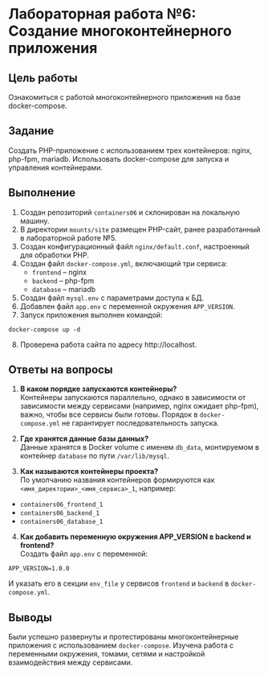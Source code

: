 # Лабораторная работа №6: Создание многоконтейнерного приложения

## Цель работы
Ознакомиться с работой многоконтейнерного приложения на базе docker-compose.

## Задание
Создать PHP-приложение с использованием трех контейнеров: nginx, php-fpm, mariadb. Использовать docker-compose для запуска и управления контейнерами.

## Выполнение

1. Создан репозиторий `containers06` и склонирован на локальную машину.
2. В директории `mounts/site` размещен PHP-сайт, ранее разработанный в лабораторной работе №5.
3. Создан конфигурационный файл `nginx/default.conf`, настроенный для обработки PHP.
4. Создан файл `docker-compose.yml`, включающий три сервиса:
   - `frontend` – nginx
   - `backend` – php-fpm
   - `database` – mariadb
5. Создан файл `mysql.env` с параметрами доступа к БД.
6. Добавлен файл `app.env` с переменной окружения `APP_VERSION`.
7. Запуск приложения выполнен командой:
```
docker-compose up -d
```
8. Проверена работа сайта по адресу http://localhost.

## Ответы на вопросы

1. **В каком порядке запускаются контейнеры?**  
Контейнеры запускаются параллельно, однако в зависимости от зависимости между сервисами (например, nginx ожидает php-fpm), важно, чтобы все сервисы были готовы. Порядок в `docker-compose.yml` не гарантирует последовательность запуска.

2. **Где хранятся данные базы данных?**  
Данные хранятся в Docker volume с именем `db_data`, монтируемом в контейнер `database` по пути `/var/lib/mysql`.

3. **Как называются контейнеры проекта?**  
По умолчанию названия контейнеров формируются как `<имя_директории>_<имя_сервиса>_1`, например:
- `containers06_frontend_1`
- `containers06_backend_1`
- `containers06_database_1`

4. **Как добавить переменную окружения APP_VERSION в backend и frontend?**  
Создать файл `app.env` с переменной:

```
APP_VERSION=1.0.0
```
И указать его в секции `env_file` у сервисов `frontend` и `backend` в `docker-compose.yml`.

## Выводы
Были успешно развернуты и протестированы многоконтейнерные приложения с использованием `docker-compose`. Изучена работа с переменными окружения, томами, сетями и настройкой взаимодействия между сервисами.
